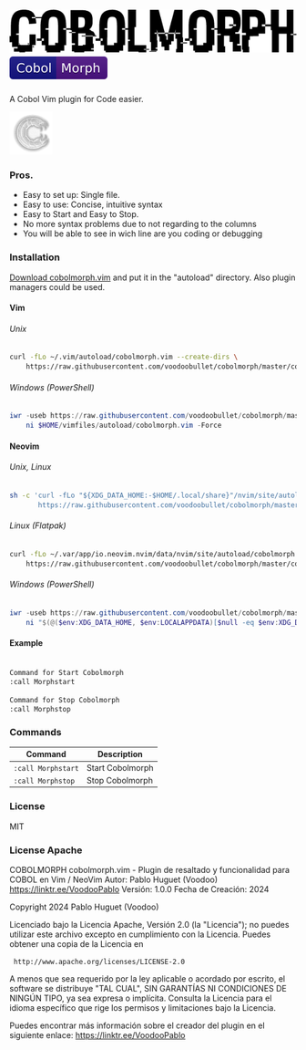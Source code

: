 <img src="https://raw.githubusercontent.com/voodoobullet/cobolmorph/master/cobol1.png" height="75" alt="cobolmorph"><img src="https://raw.githubusercontent.com/voodoobullet/cobolmorph/master/cobol3.svg" height="" alt="cobolmorph">
===

A Cobol Vim plugin for Code easier.


<img src="https://raw.githubusercontent.com/voodoobullet/cobolmorph/master/cobol2.png" height="75" alt="cobolmorph">

### Pros.

- Easy to set up: Single file. 
- Easy to use: Concise, intuitive syntax
- Easy to Start and Easy to Stop.
- No more syntax problems due to not regarding to the columns
- You will be able to see in wich line are you coding or debugging


### Installation

[Download cobolmorph.vim](https://raw.githubusercontent.com/voodoobullet/cobolmorph/master/cobolmorph.vim)
and put it in the "autoload" directory.
Also plugin managers could be used.

#### Vim

###### Unix

```sh
curl -fLo ~/.vim/autoload/cobolmorph.vim --create-dirs \
    https://raw.githubusercontent.com/voodoobullet/cobolmorph/master/cobolmorph.vim
```


###### Windows (PowerShell)

```powershell
iwr -useb https://raw.githubusercontent.com/voodoobullet/cobolmorph/master/cobolmorph.vim |`
    ni $HOME/vimfiles/autoload/cobolmorph.vim -Force
```

#### Neovim

###### Unix, Linux

```sh
sh -c 'curl -fLo "${XDG_DATA_HOME:-$HOME/.local/share}"/nvim/site/autoload/cobolmorph.vim --create-dirs \
       https://raw.githubusercontent.com/voodoobullet/cobolmorph/master/cobolmorph.vim'
```

###### Linux (Flatpak)

```sh
curl -fLo ~/.var/app/io.neovim.nvim/data/nvim/site/autoload/cobolmorph.vim --create-dirs \
    https://raw.githubusercontent.com/voodoobullet/cobolmorph/master/cobolmorph.vim
```

###### Windows (PowerShell)

```powershell
iwr -useb https://raw.githubusercontent.com/voodoobullet/cobolmorph/master/cobolmorph.vim |`
    ni "$(@($env:XDG_DATA_HOME, $env:LOCALAPPDATA)[$null -eq $env:XDG_DATA_HOME])/nvim-data/site/autoload/cobolmorph.vim" -Force
```


#### Example

```vim

Command for Start Cobolmorph 
:call Morphstart

Command for Stop Cobolmorph 
:call Morphstop
```

### Commands

| Command                             | Description                                                        |
| ----------------------------------- | ------------------------------------------------------------------ |
| `:call Morphstart`                  | Start Cobolmorph                                                   |
| `:call Morphstop`                   | Stop  Cobolmorph                                                   |

### License

MIT

### License Apache

 COBOLMORPH
 cobolmorph.vim - Plugin de resaltado y funcionalidad para COBOL en Vim / NeoVim
 Autor: Pablo Huguet (Voodoo) https://linktr.ee/VoodooPablo
 Versión: 1.0.0
 Fecha de Creación: 2024


 Copyright 2024 Pablo Huguet (Voodoo)

 Licenciado bajo la Licencia Apache, Versión 2.0 (la "Licencia");
 no puedes utilizar este archivo excepto en cumplimiento con la Licencia.
 Puedes obtener una copia de la Licencia en

     http://www.apache.org/licenses/LICENSE-2.0

 A menos que sea requerido por la ley aplicable o acordado por escrito, el software
 se distribuye "TAL CUAL", SIN GARANTÍAS NI CONDICIONES DE NINGÚN TIPO,
 ya sea expresa o implícita. Consulta la Licencia para el idioma específico que rige
 los permisos y limitaciones bajo la Licencia.

 Puedes encontrar más información sobre el creador del plugin en el siguiente enlace:
 https://linktr.ee/VoodooPablo
